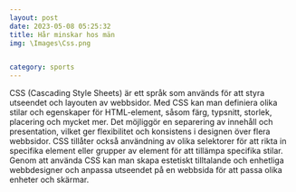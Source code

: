 ```yaml
---
layout: post
date: 2023-05-08 05:25:32   
title: Hår minskar hos män
img: \Images\Css.png


category: sports
---
```

CSS (Cascading Style Sheets) är ett språk som används för att styra utseendet och layouten av webbsidor. Med CSS kan man definiera olika stilar och egenskaper för HTML-element, såsom färg, typsnitt, storlek, placering och mycket mer. Det möjliggör en separering av innehåll och presentation, vilket ger flexibilitet och konsistens i designen över flera webbsidor. CSS tillåter också användning av olika selektorer för att rikta in specifika element eller grupper av element för att tillämpa specifika stilar. Genom att använda CSS kan man skapa estetiskt tilltalande och enhetliga webbdesigner och anpassa utseendet på en webbsida för att passa olika enheter och skärmar.